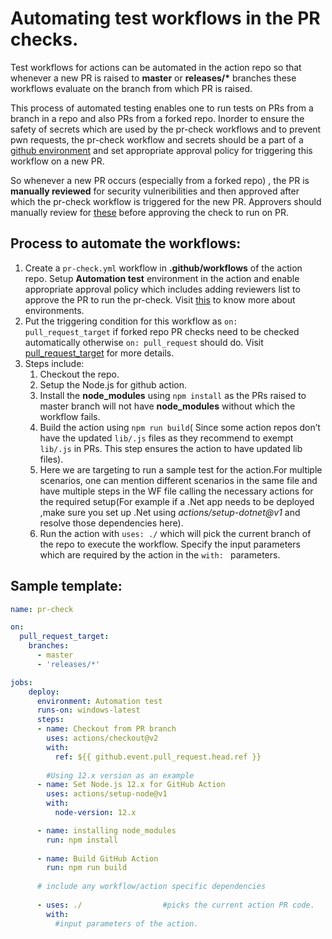 # Automating test workflows in the PR checks.
Test workflows for actions can be automated in the action repo so that whenever a new PR is raised to __master__ or __releases/*__  branches these workflows evaluate on the branch from which PR is raised. <br>

This process of automated testing enables one to run tests on PRs from a branch in a repo and also  PRs from a forked repo. Inorder to ensure the safety of secrets which are used by the pr-check workflows and to prevent pwn requests, the pr-check workflow and secrets should be a part of a [github environment](https://docs.github.com/en/actions/reference/environments) and set appropriate approval policy for triggering this workflow on a new PR. <br>

So whenever a new PR occurs (especially from a forked repo) , the PR is __manually reviewed__ for security vulneribilities and then approved after which the pr-check workflow is triggered for the new PR. Approvers should manually review for [these](https://securitylab.github.com/research/github-actions-preventing-pwn-requests/) before approving the check to run on PR.
    
## Process to automate the workflows: 
    
1.  Create a ```pr-check.yml``` workflow in **.github/workflows** of the action repo. Setup __Automation test__ environment in the action and enable appropriate approval policy which includes adding reviewers list to approve the PR to run the pr-check. Visit [this](https://docs.github.com/en/actions/reference/environments) to know more about environments.
2.  Put the triggering condition for this workflow as ```on: pull_request_target``` if forked repo PR checks need to be checked automatically otherwise ```on: pull_request```  should do. Visit [pull_request_target](https://docs.github.com/en/actions/reference/events-that-trigger-workflows#pull_request_target) for more details.
3. Steps include:
    1. Checkout the repo.
    2. Setup the Node.js for github action.
    3. Install the **node_modules** using ```npm install``` as the PRs raised to master branch will not have __node_modules__ without which the workflow fails.
    4. Build the action using ```npm run build```( Since some action repos don’t have the updated ```lib/.js``` files as they recommend to exempt ```lib/.js``` in PRs. This step ensures the action to have updated lib files).
    5. Here we are targeting to run a sample test for the action.For multiple scenarios, one can mention different scenarios in the same file and have multiple steps in the WF file calling the necessary actions for the required setup(For example if a .Net app needs to be deployed ,make sure you set up .Net using *actions/setup-dotnet@v1* and resolve those dependencies here).
    6. Run the action with ```uses: ./``` which will pick the current branch of the repo to execute the workflow. Specify the input parameters which are required by the action in the ```with: ``` parameters.
 

## Sample template: 

```yml
name: pr-check

on:
  pull_request_target:
    branches:
      - master
      - 'releases/*'

jobs:
    deploy:
      environment: Automation test
      runs-on: windows-latest
      steps:
      - name: Checkout from PR branch  
        uses: actions/checkout@v2
        with: 
          ref: ${{ github.event.pull_request.head.ref }}
        
        #Using 12.x version as an example
      - name: Set Node.js 12.x for GitHub Action
        uses: actions/setup-node@v1
        with:
          node-version: 12.x

      - name: installing node_modules
        run: npm install 
       
      - name: Build GitHub Action
        run: npm run build
          
      # include any workflow/action specific dependencies
      
      - uses: ./                  #picks the current action PR code.
        with:
          #input parameters of the action.

```
